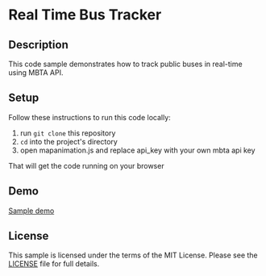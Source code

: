 # Real Time Bus Tracker

## Description
This code sample demonstrates how to track public buses in real-time using MBTA API.

## Setup

Follow these instructions to run this code locally:

1. run `git clone` this repository
1. `cd` into the project's directory
1. open mapanimation.js and replace api_key with your own mbta api key

That will get the code running on your browser

## Demo

[Sample demo](https://sanac007.github.io/RealTimeBusTracker/)

## License

This sample is licensed under the terms of the MIT License.
Please see the [LICENSE](LICENSE) file for full details.